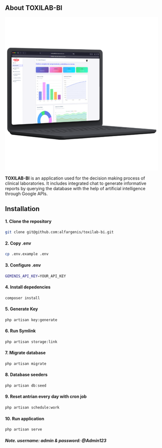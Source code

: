## About TOXILAB-BI

<img src="mockup-toxilab-bi.png" alt="TOXILAB-BI Mockup" width="600">

<b>TOXILAB-BI</b> is an application used for the decision making process of clinical laboratories. It includes integrated chat to generate informative reports by querying the database with the help of artificial intelligence through Google APIs.

## Installation

#### 1. Clone the repository

```sh
git clone git@github.com:alfargenis/toxilab-bi.git
```

#### 2. Copy .env

```sh
cp .env.example .env
```

#### 3. Configure .env

```sh
GEMINIS_API_KEY=YOUR_API_KEY

```

#### 4. Install depedencies

```sh
composer install
```

#### 5. Generate Key

```sh
php artisan key:generate
```

#### 6. Run Symlink

```sh
php artisan storage:link
```

#### 7. Migrate database

```sh
php artisan migrate
```

#### 8. Database seeders

```sh
php artisan db:seed
```

#### 9. Reset antrian every day with cron job

```sh
php artisan schedule:work
```

#### 10. Run application

```sh
php artisan serve
```
#### <i><b>Note. username: admin & password: @Admin123</b></i>